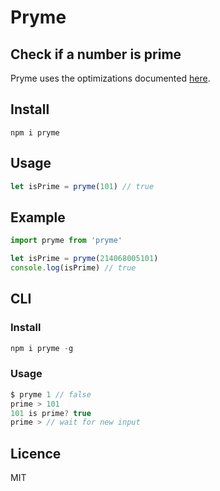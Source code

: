 # Pryme
## Check if a number is prime

Pryme uses the optimizations documented [here](https://en.wikipedia.org/wiki/Primality_test#:~:text=9%20External%20links-,Simple%20methods,Otherwise%2C%20it%20is%20prime).

## Install
```
npm i pryme
```

## Usage
```js
let isPrime = pryme(101) // true
```

## Example
```js
import pryme from 'pryme'

let isPrime = pryme(214068005101)
console.log(isPrime) // true
```

## CLI
### Install
```js
npm i pryme -g
```

### Usage
```js
$ pryme 1 // false
prime > 101
101 is prime? true
prime > // wait for new input
```

## Licence
MIT